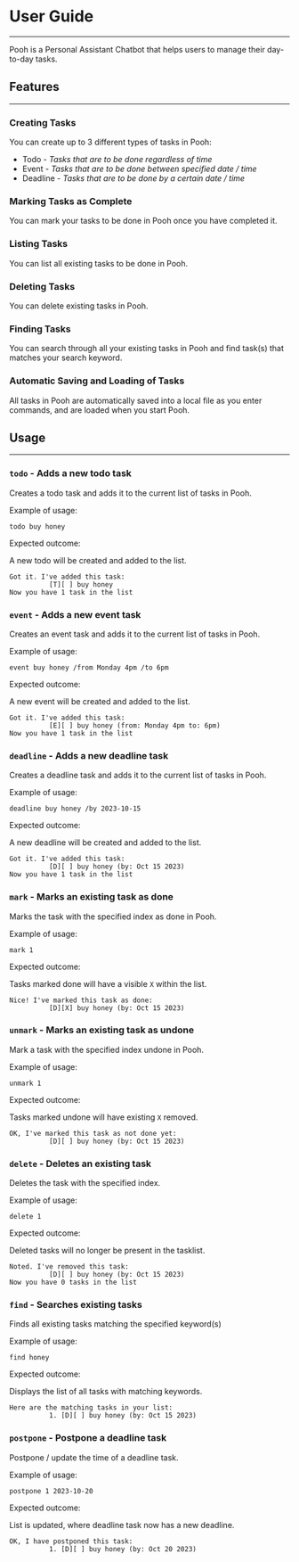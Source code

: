 # User Guide

---
Pooh is a Personal Assistant Chatbot that helps users to manage their day-to-day tasks.

## Features

---

### Creating Tasks

You can create up to 3 different types of tasks in Pooh:

- Todo - _Tasks that are to be done regardless of time_
- Event - _Tasks that are to be done between specified date / time_
- Deadline - _Tasks that are to be done by a certain date / time_

### Marking Tasks as Complete

You can mark your tasks to be done in Pooh once you have completed it.

### Listing Tasks

You can list all existing tasks to be done in Pooh.

### Deleting Tasks

You can delete existing tasks in Pooh.

### Finding Tasks

You can search through all your existing tasks in Pooh and find task(s) that matches your search keyword.

### Automatic Saving and Loading of Tasks

All tasks in Pooh are automatically saved into a local file as you enter commands, and are loaded when you start Pooh.

## Usage

---

### `todo` - Adds a new todo task

Creates a todo task and adds it to the current list of tasks in Pooh.

Example of usage:

`todo buy honey`

Expected outcome:

A new todo will be created and added to the list.

```
Got it. I've added this task:
          [T][ ] buy honey
Now you have 1 task in the list
```

### `event` - Adds a new event task

Creates an event task and adds it to the current list of tasks in Pooh.

Example of usage:

`event buy honey /from Monday 4pm /to 6pm`

Expected outcome:

A new event will be created and added to the list.

```
Got it. I've added this task:
          [E][ ] buy honey (from: Monday 4pm to: 6pm)
Now you have 1 task in the list
```

### `deadline` - Adds a new deadline task

Creates a deadline task and adds it to the current list of tasks in Pooh.

Example of usage:

`deadline buy honey /by 2023-10-15`

Expected outcome:

A new deadline will be created and added to the list.

```
Got it. I've added this task:
          [D][ ] buy honey (by: Oct 15 2023)
Now you have 1 task in the list
```

### `mark` - Marks an existing task as done

Marks the task with the specified index as done in Pooh.

Example of usage:

`mark 1`

Expected outcome:

Tasks marked done will have a visible `X` within the list.

```
Nice! I've marked this task as done:
          [D][X] buy honey (by: Oct 15 2023)
```

### `unmark` - Marks an existing task as undone

Mark a task with the specified index undone in Pooh.

Example of usage:

`unmark 1`

Expected outcome:

Tasks marked undone will have existing `X` removed.

```
OK, I've marked this task as not done yet:
          [D][ ] buy honey (by: Oct 15 2023)
```

### `delete` - Deletes an existing task

Deletes the task with the specified index.

Example of usage:

`delete 1`

Expected outcome:

Deleted tasks will no longer be present in the tasklist.

```
Noted. I've removed this task:
          [D][ ] buy honey (by: Oct 15 2023)
Now you have 0 tasks in the list
```

### `find` - Searches existing tasks

Finds all existing tasks matching the specified keyword(s)

Example of usage:

`find honey`

Expected outcome:

Displays the list of all tasks with matching keywords.

```
Here are the matching tasks in your list:
          1. [D][ ] buy honey (by: Oct 15 2023)
```

### `postpone` - Postpone a deadline task

Postpone / update the time of a deadline task.

Example of usage:

`postpone 1 2023-10-20`

Expected outcome:

List is updated, where deadline task now has a new deadline.

```
OK, I have postponed this task:
          1. [D][ ] buy honey (by: Oct 20 2023)
```